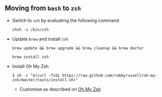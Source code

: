 ## Moving from `bash` to `zsh`

  * Switch to `zsh` by evaluating the following command

    ```
    chsh -s /bin/zsh
    ```

  * Update `brew` and install `zsh`

    ```
    brew update && brew upgrade && brew cleanup && brew doctor
    ```

    ```
    brew install zsh
    ```

  * Install Oh My Zsh

    ```
    $ sh -c "$(curl -fsSL https://raw.github.com/robbyrussell/oh-my-zsh/master/tools/install.sh)"
    ```

	* Customise as described on [Oh My Zsh](https://github.com/robbyrussell/oh-my-zsh)
